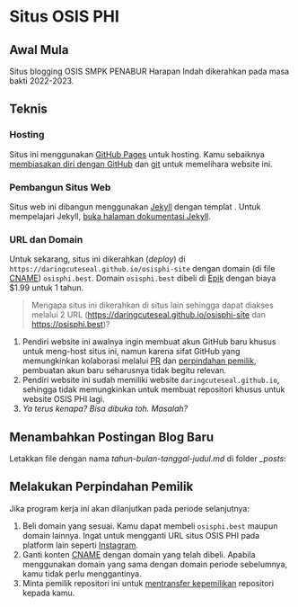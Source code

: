 # Situs OSIS PHI

## Awal Mula
Situs blogging OSIS SMPK PENABUR Harapan Indah dikerahkan pada masa bakti 2022-2023.

## Teknis
### Hosting
Situs ini menggunakan [GitHub Pages](https://pages.github.com/) untuk hosting. Kamu sebaiknya [membiasakan diri dengan GitHub](https://docs.github.com/en) dan [git](https://git-scm.com/doc) untuk memelihara website ini.

### Pembangun Situs Web
Situs web ini dibangun menggunakan [Jekyll](https://jekyllrb.com) dengan templat [](). Untuk mempelajari Jekyll, [buka halaman dokumentasi Jekyll](https://jekyllrb.com/docs/).

### URL dan Domain
Untuk sekarang, situs ini dikerahkan (*deploy*) di `https://daringcuteseal.github.io/osisphi-site` dengan domain (di file [CNAME](/CNAME)) `osisphi.best`. Domain `osisphi.best` dibeli di [Epik](https://registrar.epik.com) dengan biaya $1.99 untuk 1 tahun.

> Mengapa situs ini dikerahkan di situs lain sehingga dapat diakses melalui 2 URL (https://daringcuteseal.github.io/osisphi-site dan https://osisphi.best)?

1. Pendiri website ini awalnya ingin membuat akun GitHub baru khusus untuk meng-host situs ini, namun karena sifat GitHub yang memungkinkan kolaborasi melalui [PR](https://docs.github.com/en/pull-requests/collaborating-with-pull-requests/proposing-changes-to-your-work-with-pull-requests/about-pull-requests) dan [perpindahan pemilik](https://docs.github.com/en/repositories/creating-and-managing-repositories/transferring-a-repository), pembuatan akun baru seharusnya tidak begitu relevan.
2. Pendiri website ini sudah memiliki website `daringcuteseal.github.io`, sehingga tidak memungkinkan untuk membuat repositori khusus untuk website OSIS PHI lagi.
3. *Ya terus kenapa? Bisa dibuka toh. Masalah?*


## Menambahkan Postingan Blog Baru
Letakkan file dengan nama *tahun-bulan-tanggal-judul.md* di folder *_posts*:


## Melakukan Perpindahan Pemilik
Jika program kerja ini akan dilanjutkan pada periode selanjutnya:
1. Beli domain yang sesuai. Kamu dapat membeli `osisphi.best` maupun domain lainnya. Ingat untuk mengganti URL situs OSIS PHI pada platform lain seperti [Instagram](https://instagram.com/osis.phi).
2. Ganti konten [CNAME](/CNAME) dengan domain yang telah dibeli. Apabila menggunakan domain yang sama dengan domain periode sebelumnya, kamu tidak perlu menggantinya.
3. Minta pemilik repositori ini untuk [mentransfer kepemilikan](https://docs.github.com/en/repositories/creating-and-managing-repositories/transferring-a-repository) repositori kepada kamu.

